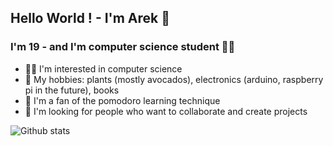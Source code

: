## Hello World ! - I'm Arek 👋

### I'm 19 - and I'm computer science student 👨‍🎓
- 👨‍💻 I'm interested in computer science
- 🌱 My hobbies: plants (mostly avocados), electronics (arduino, raspberry pi in the future), books     
- 🍅 I'm a fan of the pomodoro learning technique
- 👯 I'm looking for people who want to collaborate and create projects



<img align="left" alt="Github stats" src="https://github-readme-stats.vercel.app/api?username=ArekStasko&show_icons=true&hide_border=true&theme=dark" />
